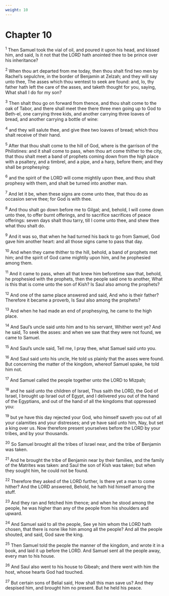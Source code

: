 ```yaml
---
weight: 10
---
```


# Chapter 10

<sup>1</sup> Then Samuel took the vial of oil, and poured it upon his head, and kissed him, and said, Is it not that the LORD hath anointed thee to be prince over his inheritance? 

<sup>2</sup> When thou art departed from me today, then thou shalt find two men by Rachel’s sepulchre, in the border of Benjamin at Zelzah; and they will say unto thee, The asses which thou wentest to seek are found: and, lo, thy father hath left the care of the asses, and taketh thought for you, saying, What shall I do for my son? 

<sup>3</sup> Then shalt thou go on forward from thence, and thou shalt come to the oak of Tabor, and there shall meet thee there three men going up to God to Beth-el, one carrying three kids, and another carrying three loaves of bread, and another carrying a bottle of wine: 

<sup>4</sup> and they will salute thee, and give thee two loaves of bread; which thou shalt receive of their hand. 

<sup>5</sup> After that thou shalt come to the hill of God, where is the garrison of the Philistines: and it shall come to pass, when thou art come thither to the city, that thou shalt meet a band of prophets coming down from the high place with a psaltery, and a timbrel, and a pipe, and a harp, before them; and they shall be prophesying: 

<sup>6</sup> and the spirit of the LORD will come mightily upon thee, and thou shalt prophesy with them, and shalt be turned into another man. 

<sup>7</sup> And let it be, when these signs are come unto thee, that thou do as occasion serve thee; for God is with thee. 

<sup>8</sup> And thou shalt go down before me to Gilgal; and, behold, I will come down unto thee, to offer burnt offerings, and to sacrifice sacrifices of peace offerings: seven days shalt thou tarry, till I come unto thee, and shew thee what thou shalt do. 

<sup>9</sup> And it was so, that when he had turned his back to go from Samuel, God gave him another heart: and all those signs came to pass that day. 

<sup>10</sup> And when they came thither to the hill, behold, a band of prophets met him; and the spirit of God came mightily upon him, and he prophesied among them. 

<sup>11</sup> And it came to pass, when all that knew him beforetime saw that, behold, he prophesied with the prophets, then the people said one to another, What is this that is come unto the son of Kish? Is Saul also among the prophets? 

<sup>12</sup> And one of the same place answered and said, And who is their father? Therefore it became a proverb, Is Saul also among the prophets? 

<sup>13</sup> And when he had made an end of prophesying, he came to the high place. 

<sup>14</sup> And Saul’s uncle said unto him and to his servant, Whither went ye? And he said, To seek the asses: and when we saw that they were not found, we came to Samuel. 

<sup>15</sup> And Saul’s uncle said, Tell me, I pray thee, what Samuel said unto you. 

<sup>16</sup> And Saul said unto his uncle, He told us plainly that the asses were found. But concerning the matter of the kingdom, whereof Samuel spake, he told him not. 

<sup>17</sup> And Samuel called the people together unto the LORD to Mizpah; 

<sup>18</sup> and he said unto the children of Israel, Thus saith the LORD, the God of Israel, I brought up Israel out of Egypt, and I delivered you out of the hand of the Egyptians, and out of the hand of all the kingdoms that oppressed you: 

<sup>19</sup> but ye have this day rejected your God, who himself saveth you out of all your calamities and your distresses; and ye have said unto him, Nay, but set a king over us. Now therefore present yourselves before the LORD by your tribes, and by your thousands. 

<sup>20</sup> So Samuel brought all the tribes of Israel near, and the tribe of Benjamin was taken. 

<sup>21</sup> And he brought the tribe of Benjamin near by their families, and the family of the Matrites was taken: and Saul the son of Kish was taken; but when they sought him, he could not be found. 

<sup>22</sup> Therefore they asked of the LORD further, Is there yet a man to come hither? And the LORD answered, Behold, he hath hid himself among the stuff. 

<sup>23</sup> And they ran and fetched him thence; and when he stood among the people, he was higher than any of the people from his shoulders and upward. 

<sup>24</sup> And Samuel said to all the people, See ye him whom the LORD hath chosen, that there is none like him among all the people? And all the people shouted, and said, God save the king. 

<sup>25</sup> Then Samuel told the people the manner of the kingdom, and wrote it in a book, and laid it up before the LORD. And Samuel sent all the people away, every man to his house. 

<sup>26</sup> And Saul also went to his house to Gibeah; and there went with him the host, whose hearts God had touched. 

<sup>27</sup> But certain sons of Belial said, How shall this man save us? And they despised him, and brought him no present. But he held his peace. 


